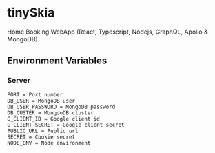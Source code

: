 # tinySkia
Home Booking WebApp (React, Typescript, Nodejs, GraphQL, Apollo &amp; MongoDB)

## Environment Variables

### Server 
```
PORT = Port number
DB_USER = MongoDB user
DB_USER_PASSWORD = MongoDB password
DB_CUSTER = MongdoDB cluster
G_CLIENT_ID = Google client id
G_CLIENT_SECRET = Google client secret
PUBLIC_URL = Public url
SECRET = Cookie secret
NODE_ENV = Node environment
```
